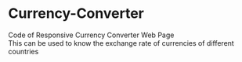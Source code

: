 # Currency-Converter
Code of Responsive Currency Converter Web Page
<br>
This can be used to know the exchange rate of currencies of different countries
<br>
